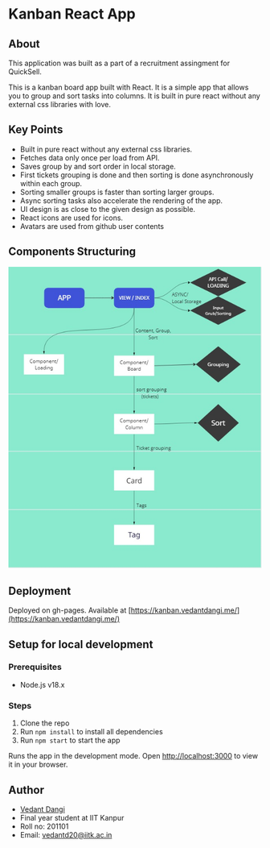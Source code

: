 # Kanban React App

## About

This application was built as a part of a recruitment assingment for QuickSell.

This is a kanban board app built with React. It is a simple app that allows you to group and sort tasks into columns. It is built in pure react without any external css libraries with love.

## Key Points

- Built in pure react without any external css libraries.
- Fetches data only once per load from API.
- Saves group by and sort order in local storage.
- First tickets grouping is done and then sorting is done asynchronously within each group.
- Sorting smaller groups is faster than sorting larger groups.
- Async sorting tasks also accelerate the rendering of the app.
- UI design is as close to the given design as possible.
- React icons are used for icons.
- Avatars are used from github user contents

## Components Structuring

![Component](./.github/images/components.jpeg)

## Deployment

Deployed on gh-pages. Available at [https://kanban.vedantdangi.me/](https://kanban.vedantdangi.me/)

## Setup for local development

### Prerequisites

- Node.js v18.x

### Steps

1. Clone the repo
2. Run `npm install` to install all dependencies
3. Run `npm start` to start the app

Runs the app in the development mode.
Open [http://localhost:3000](http://localhost:3000) to view it in your browser.

## Author

- [Vedant Dangi](https://vendantdangi.me/)
- Final year student at IIT Kanpur
- Roll no: 201101
- Email: [vedantd20@iitk.ac.in](mailto:vedantd20@iitk.ac.in])
